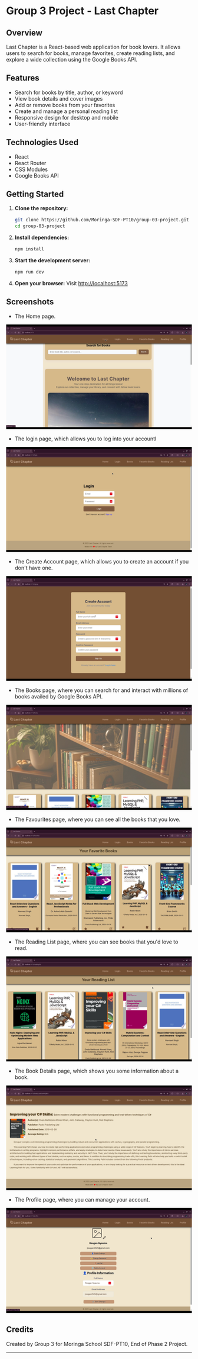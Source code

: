 # Group 3 Project - Last Chapter

## Overview

Last Chapter is a React-based web application for book lovers. It allows users to search for books, manage favorites, create reading lists, and explore a wide collection using the Google Books API.

## Features

- Search for books by title, author, or keyword
- View book details and cover images
- Add or remove books from your favorites
- Create and manage a personal reading list
- Responsive design for desktop and mobile
- User-friendly interface

## Technologies Used

- React
- React Router
- CSS Modules
- Google Books API

## Getting Started

1. **Clone the repository:**
   ```sh
   git clone https://github.com/Moringa-SDF-PT10/group-03-project.git
   cd group-03-project
   ```

2. **Install dependencies:**
   ```sh
   npm install
   ```

3. **Start the development server:**
   ```sh
   npm run dev
   ```

4. **Open your browser:**
   Visit [http://localhost:5173](http://localhost:5173)


## Screenshots

- The Home page.

![home page for Last Chapter](src/assets/images/home.png)

- The login page, which allows you to log into your accountl

![Login page for Last Chapter](src/assets/images/login.png)

- The Create Account page, which allows you to create an account if you don't have one.

![Create Account page for Last Chapter](src/assets/images/create-account.png)

- The Books page, where you can search for and interact with millions of books availed by Google Books API.

![Books page for Last Chapter](src/assets/images/books.png)

- The Favourites page, where you can see all the books that you love.

![Favourites page for Last Chapter](src/assets/images/favourite.png)

- The Reading List page, where you can see books that you'd love to read.

![Reading List page for Last Chapter](src/assets/images/reading-list.png)

- The Book Details page, which shows you some information about a book.

![Book Details page for Last Chapter](src/assets/images/book-detail.png)

- The Profile page, where you can manage your account.

![Profile page for Last Chapter](src/assets/images/profile-page.png)
   
## Credits

Created by Group 3 for Moringa School SDF-PT10, End of Phase 2 Project.

---